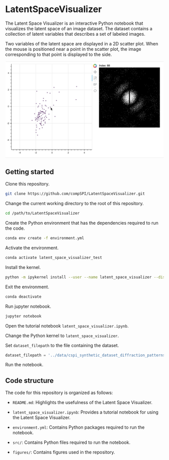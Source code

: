# LatentSpaceVisualizer

The Latent Space Visualizer is an interactive Python notebook that visualizes the latent space of an image dataset. The dataset contains a collection of latent variables that describes a set of labeled images. 

Two variables of the latent space are displayed in a 2D scatter plot. When the mouse is positioned near a point in the scatter plot, the image corresponding to that point is displayed to the side.

<img src="figures/Figure1.png" />

## Getting started

Clone this repository.

```bash
git clone https://github.com/compSPI/LatentSpaceVisualizer.git
```

Change the current working directory to the root of this repository.

```bash
cd /path/to/LatentSpaceVisualizer
```

Create the Python environment that has the dependencies required to run the code.

```bash
conda env create -f environment.yml
```

Activate the environment.
```bash
conda activate latent_space_visualizer_test
```

Install the kernel.
```bash
python -m ipykernel install --user --name latent_space_visualizer --display-name "Python (latent_space_visualizer)"
```

Exit the environment.

```bash
conda deactivate
```

Run jupyter notebook.

```bash
jupyter notebook 
```

Open the tutorial notebook ```latent_space_visualizer.ipynb```.

Change the Python kernel to ```latent_space_visualizer```.

Set ```dataset_filepath``` to the file containing the dataset.

```python
dataset_filepath = '../data/cspi_synthetic_dataset_diffraction_patterns_1024x1040.npy'
```

Run the notebook.

## Code structure

The code for this repository is organized as follows:

- ```README.md```: Highlights the usefulness of the Latent Space Visualizer. 

- ```latent_space_visualizer.ipynb```:  Provides a tutorial notebook for using the Latent Space Visualizer.

- ```environment.yml```: Contains Python packages required to run the notebook.

- ```src/```: Contains Python files required to run the notebook.

- ```figures/```: Contains figures used in the repository.
